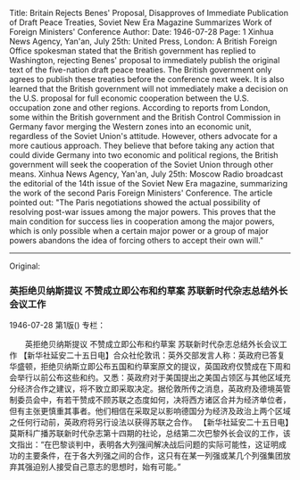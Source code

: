 Title: Britain Rejects Benes' Proposal, Disapproves of Immediate Publication of Draft Peace Treaties, Soviet New Era Magazine Summarizes Work of Foreign Ministers' Conference
Author:
Date: 1946-07-28
Page: 1
Xinhua News Agency, Yan'an, July 25th: United Press, London: A British Foreign Office spokesman stated that the British government has replied to Washington, rejecting Benes' proposal to immediately publish the original text of the five-nation draft peace treaties. The British government only agrees to publish these treaties before the conference next week. It is also learned that the British government will not immediately make a decision on the U.S. proposal for full economic cooperation between the U.S. occupation zone and other regions. According to reports from London, some within the British government and the British Control Commission in Germany favor merging the Western zones into an economic unit, regardless of the Soviet Union's attitude. However, others advocate for a more cautious approach. They believe that before taking any action that could divide Germany into two economic and political regions, the British government will seek the cooperation of the Soviet Union through other means.
Xinhua News Agency, Yan'an, July 25th: Moscow Radio broadcast the editorial of the 14th issue of the Soviet New Era magazine, summarizing the work of the second Paris Foreign Ministers' Conference. The article pointed out: "The Paris negotiations showed the actual possibility of resolving post-war issues among the major powers. This proves that the main condition for success lies in cooperation among the major powers, which is only possible when a certain major power or a group of major powers abandons the idea of forcing others to accept their own will."



<hr /> 

Original: 


### 英拒绝贝纳斯提议  不赞成立即公布和约草案  苏联新时代杂志总结外长会议工作

1946-07-28
第1版()
专栏：

　　英拒绝贝纳斯提议
    不赞成立即公布和约草案
    苏联新时代杂志总结外长会议工作
    【新华社延安二十五日电】合众社伦敦讯：英外交部发言人称：英政府已答复华盛顿，拒绝贝纳斯立即公布五国和约草案原文的提议，英国政府仅赞成在下周和会举行以前公布这些和约。又悉：英政府对于美国提出之美国占领区与其他区域充分经济合作之建议，将不致立即采取决定。据伦敦所传之消息，英政府及德境英管制委员会中，有若干赞成不顾苏联之态度如何，决将西方诸区合并为经济单位者，但有主张更慎重其事者。他们相信在采取足以影响德国分为经济及政治上两个区域之任何行动前，英政府将另行设法以获得苏联之合作。
    【新华社延安二十五日电】莫斯科广播苏联新时代杂志第十四期的社论，总结第二次巴黎外长会议的工作，该文指出：“在巴黎谈判中，表明各大列强间解决战后问题的实际可能性，这证明成功的主要条件，在于各大列强之间的合作，这只有在某一列强或某几个列强集团放弃其强迫别人接受自己意志的思想时，始有可能。”
